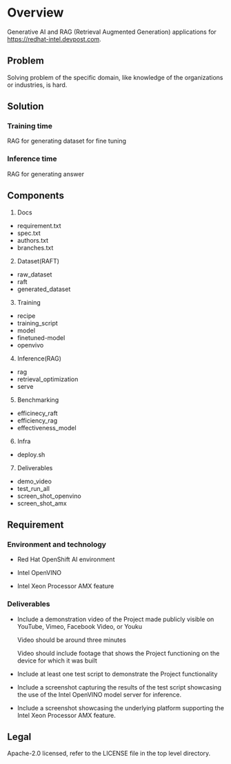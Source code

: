 # Overview

Generative AI and RAG (Retrieval Augmented Generation) applications for https://redhat-intel.devpost.com.

## Problem

Solving problem of the specific domain, like knowledge of the organizations or industries, is hard.

## Solution

### Training time

RAG for generating dataset for fine tuning

### Inference time

RAG for generating answer

## Components

1. Docs

- requirement.txt
- spec.txt
- authors.txt
- branches.txt

2. Dataset(RAFT)

- raw_dataset
- raft
- generated_dataset

3. Training

- recipe
- training_script
- model
- finetuned-model
- openvivo

4. Inference(RAG)

- rag
- retrieval_optimization
- serve

5. Benchmarking

- efficinecy_raft
- efficiency_rag
- effectiveness_model

6. Infra

- deploy.sh

7. Deliverables

- demo_video
- test_run_all
- screen_shot_openvino
- screen_shot_amx

## Requirement

### Environment and technology

- Red Hat OpenShift AI environment

- Intel OpenVINO

- Intel Xeon Processor AMX feature

### Deliverables

- Include a demonstration video of the Project made publicly visible on YouTube, Vimeo, Facebook Video, or Youku

  Video should be around three minutes

  Video should include footage that shows the Project functioning on the device for which it was built

- Include at least one test script to demonstrate the Project functionality

- Include a screenshot capturing the results of the test script showcasing the use of the Intel OpenVINO model server for inference.

- Include a screenshot showcasing the underlying platform supporting the Intel Xeon Processor AMX feature.

## Legal

Apache-2.0 licensed, refer to the LICENSE file in the top level directory.
